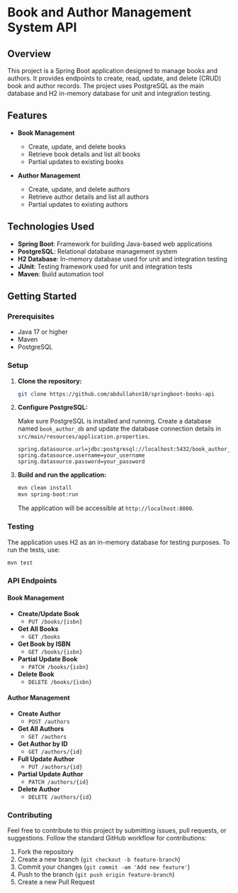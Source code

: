 

# Book and Author Management System API

## Overview

This project is a Spring Boot application designed to manage books and authors. It provides endpoints to create, read, update, and delete (CRUD) book and author records. The project uses PostgreSQL as the main database and H2 in-memory database for unit and integration testing.

## Features

- **Book Management**
    - Create, update, and delete books
    - Retrieve book details and list all books
    - Partial updates to existing books

- **Author Management**
    - Create, update, and delete authors
    - Retrieve author details and list all authors
    - Partial updates to existing authors

## Technologies Used

- **Spring Boot**: Framework for building Java-based web applications
- **PostgreSQL**: Relational database management system
- **H2 Database**: In-memory database used for unit and integration testing
- **JUnit**: Testing framework used for unit and integration tests
- **Maven**: Build automation tool

## Getting Started

### Prerequisites

- Java 17 or higher
- Maven
- PostgreSQL

### Setup

1. **Clone the repository:**

   ```bash
   git clone https://github.com/abdullahsn10/springboot-books-api
   ```

2. **Configure PostgreSQL:**

   Make sure PostgreSQL is installed and running. Create a database named `book_author_db` and update the database connection details in `src/main/resources/application.properties`.

   ```properties
   spring.datasource.url=jdbc:postgresql://localhost:5432/book_author_db
   spring.datasource.username=your_username
   spring.datasource.password=your_password
   ```

3. **Build and run the application:**

   ```bash
   mvn clean install
   mvn spring-boot:run
   ```

   The application will be accessible at `http://localhost:8080`.

### Testing

The application uses H2 as an in-memory database for testing purposes. To run the tests, use:

```bash
mvn test
```

### API Endpoints

#### Book Management

- **Create/Update Book**
    - `PUT /books/{isbn}`
- **Get All Books**
    - `GET /books`
- **Get Book by ISBN**
    - `GET /books/{isbn}`
- **Partial Update Book**
    - `PATCH /books/{isbn}`
- **Delete Book**
    - `DELETE /books/{isbn}`

#### Author Management

- **Create Author**
    - `POST /authors`
- **Get All Authors**
    - `GET /authors`
- **Get Author by ID**
    - `GET /authors/{id}`
- **Full Update Author**
    - `PUT /authors/{id}`
- **Partial Update Author**
    - `PATCH /authors/{id}`
- **Delete Author**
    - `DELETE /authors/{id}`

### Contributing

Feel free to contribute to this project by submitting issues, pull requests, or suggestions. Follow the standard GitHub workflow for contributions:

1. Fork the repository
2. Create a new branch (`git checkout -b feature-branch`)
3. Commit your changes (`git commit -am 'Add new feature'`)
4. Push to the branch (`git push origin feature-branch`)
5. Create a new Pull Request



